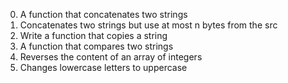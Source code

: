 0. A function that concatenates two strings
1. Concatenates two strings but use at most n bytes from the src
2. Write a function that copies a string
3. A function that compares two strings
4. Reverses the content of an array of integers
5. Changes lowercase letters to uppercase
